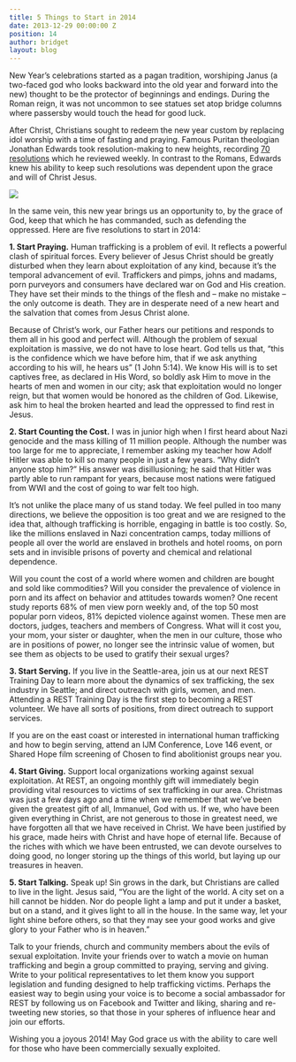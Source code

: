 ```yaml
---
title: 5 Things to Start in 2014
date: 2013-12-29 00:00:00 Z
position: 14
author: bridget
layout: blog
---
```


New Year’s celebrations started as a pagan tradition, worshiping Janus (a two-faced god who looks backward into the old year and forward into the new) thought to be the protector of beginnings and endings. During the Roman reign, it was not uncommon to see statues set atop bridge columns where passersby would touch the head for good luck.

After Christ, Christians sought to redeem the new year custom by replacing idol worship with a time of fasting and praying. Famous Puritan theologian Jonathan Edwards took resolution-making to new heights, recording [70 resolutions](http://edwards.yale.edu/archive?path=aHR0cDovL2Vkd2FyZHMueWFsZS5lZHUvY2dpLWJpbi9uZXdwaGlsby9nZXRvYmplY3QucGw/Yy4xNTo3NDoxLndqZW8=) which he reviewed weekly. In contrast to the Romans, Edwards knew his ability to keep such resolutions was dependent upon the grace and will of Christ Jesus.

![](http://stopbuyinggirls.com/uploads/0001xf.jpeg)

In the same vein, this new year brings us an opportunity to, by the grace of God, keep that which he has commanded, such as defending the oppressed. Here are five resolutions to start in 2014:

<b>1. Start Praying.</b> Human trafficking is a problem of evil. It reflects a powerful clash of spiritual forces. Every believer of Jesus Christ should be greatly disturbed when they learn about exploitation of any kind, because it’s the temporal advancement of evil. Traffickers and pimps, johns and madams, porn purveyors and consumers have declared war on God and His creation. They have set their minds to the things of the flesh and – make no mistake – the only outcome is death. They are in desperate need of a new heart and the salvation that comes from Jesus Christ alone.

Because of Christ’s work, our Father hears our petitions and responds to them all in his good and perfect will. Although the problem of sexual exploitation is massive, we do not have to lose heart. God tells us that, “this is the confidence which we have before him, that if we ask anything according to his will, he hears us” (1 John 5:14). We know His will is to set captives free, as declared in His Word, so boldly ask Him to move in the hearts of men and women in our city; ask that exploitation would no longer reign, but that women would be honored as the children of God. Likewise, ask him to heal the broken hearted and lead the oppressed to find rest in Jesus.

<b>2. Start Counting the Cost.</b> I was in junior high when I first heard about Nazi genocide and the mass killing of 11 million people. Although the number was too large for me to appreciate, I remember asking my teacher how Adolf Hitler was able to kill so many people in just a few years. “Why didn’t anyone stop him?” His answer was disillusioning; he said that Hitler was partly able to run rampant for years, because most nations were fatigued from WWI and the cost of going to war felt too high.

It’s not unlike the place many of us stand today. We feel pulled in too many directions, we believe the opposition is too great and we are resigned to the idea that, although trafficking is horrible, engaging in battle is too costly. So, like the millions enslaved in Nazi concentration camps, today millions of people all over the world are enslaved in brothels and hotel rooms, on porn sets and in invisible prisons of poverty and chemical and relational dependence.

Will you count the cost of a world where women and children are bought and sold like commodities? Will you consider the prevalence of violence in porn and its affect on behavior and attitudes towards women? One recent study reports 68% of men view porn weekly and, of the top 50 most popular porn videos, 81% depicted violence against women. These men are doctors, judges, teachers and members of Congress. What will it cost you, your mom, your sister or daughter, when the men in our culture, those who are in positions of power, no longer see the intrinsic value of women, but see them as objects to be used to gratify their sexual urges?

<b>3. Start Serving.</b> If you live in the Seattle-area, join us at our next REST Training Day to learn more about the dynamics of sex trafficking, the sex industry in Seattle; and direct outreach with girls, women, and men. Attending a REST Training Day is the first step to becoming a REST volunteer. We have all sorts of positions, from direct outreach to support services.

If you are on the east coast or interested in international human trafficking and how to begin serving, attend an IJM Conference, Love 146 event, or Shared Hope film screening of Chosen to find abolitionist groups near you.

<b>4. Start Giving.</b> Support local organizations working against sexual exploitation. At REST, an ongoing monthly gift will immediately begin providing vital resources to victims of sex trafficking in our area. Christmas was just a few days ago and a time when we remember that we’ve been given the greatest gift of all, Immanuel, God with us. If we, who have been given everything in Christ, are not generous to those in greatest need, we have forgotten all that we have received in Christ. We have been justified by his grace, made heirs with Christ and have hope of eternal life. Because of the riches with which we have been entrusted, we can devote ourselves to doing good, no longer storing up the things of this world, but laying up our treasures in heaven.

<b>5. Start Talking.</b> Speak up! Sin grows in the dark, but Christians are called to live in the light. Jesus said, “You are the light of the world. A city set on a hill cannot be hidden. Nor do people light a lamp and put it under a basket, but on a stand, and it gives light to all in the house. In the same way, let your light shine before others, so that they may see your good works and give glory to your Father who is in heaven.”

Talk to your friends, church and community members about the evils of sexual exploitation. Invite your friends over to watch a movie on human trafficking and begin a group committed to praying, serving and giving. Write to your political representatives to let them know you support legislation and funding designed to help trafficking victims. Perhaps the easiest way to begin using your voice is to become a social ambassador for REST by following us on Facebook and Twitter and liking, sharing and re-tweeting new stories, so that those in your spheres of influence hear and join our efforts.

Wishing you a joyous 2014! May God grace us with the ability to care well for those who have been commercially sexually exploited.